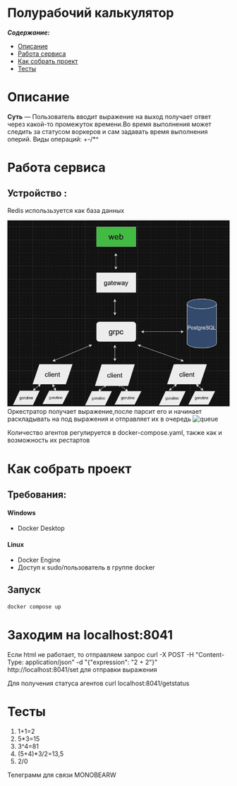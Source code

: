 Полурабочий калькулятор
==============



***Содержание:***
- [Описание](#Introduction)
- [Работа сервиса](#Preparing)
- [Как собрать проект](#assembly)
- [Тесты](#Test)



# Описание <a name="Introduction"></a>

**Суть** — Пользователь вводит выражение на выход получает ответ через какой-то промежуток времени.Во время выполнения может следить за статусом воркеров и сам задавать время выполнения оперий. 
Виды операций: +-/*^ 
# Работа сервиса<a name="Preparing"></a>
## Устройство : 
  Redis использьзуется как база данных 
  

![struct](art/graph.jpg "Структура")
Оркестратор получает выражение,после парсит его и начинает раскладывать на под выражения  и отправляет их  в очередь
![queue](art/qu.jpg "очередь")

Количество агентов регулируется в docker-compose.yaml, также как и возможность их рестартов

# Как собрать проект <a name="assembly"></a>

## Требования:
#### Windows
- Docker Desktop
#### Linux
- Docker Engine
- Доступ к sudo/пользователь в группе docker
## Запуск

```bash
docker compose up
```

# Заходим на  localhost:8041
 Если html не работает, то отправляем запрос curl -X POST -H "Content-Type: application/json" -d "{\"expression\": \"2 + 2\"}" http://localhost:8041/set для отправки выражения 
 
 Для получения статуса агентов curl localhost:8041/getstatus
# Тесты <a name="Test"></a> 

1. 1+1=2
2. 5*3=15
3. 3^4=81
4. (5+4)*3/2=13,5
5. 2/0
 
Телеграмм для связи MONOBEARW

